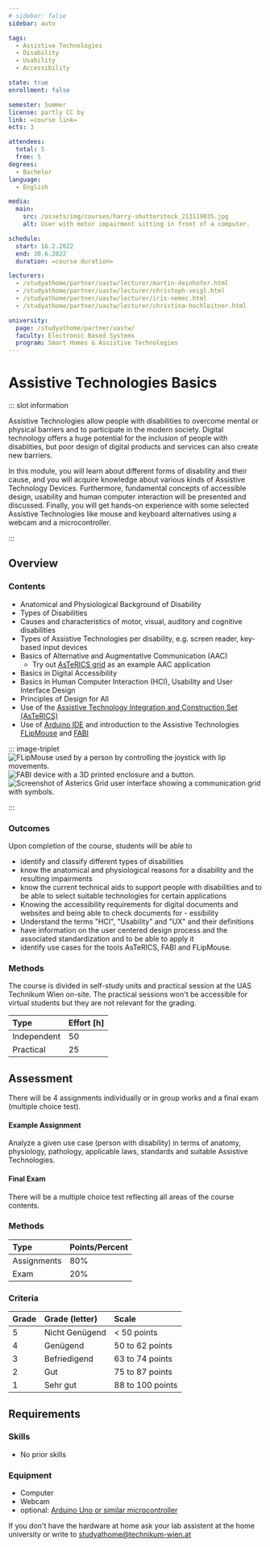 ```yaml
---
# sidebar: false
sidebar: auto

tags:
  - Assistive Technologies
  - Disability
  - Usability
  - Accessibility

state: true
enrollment: false

semester: Summer
license: partly CC by
link: =course link=
ects: 3

attendees:
  total: 5
  free: 5
degrees:
  - Bachelor
language:
  - English

media:
  main:
    src: /assets/img/courses/harry-shutterstock_213119035.jpg
    alt: User with motor impairment sitting in front of a computer.

schedule:
  start: 16.2.2022
  end: 30.6.2022
  duration: =course duration=

lecturers:
  - /studyathome/partner/uastw/lecturer/martin-deinhofer.html
  - /studyathome/partner/uastw/lecturer/christoph-veigl.html
  - /studyathome/partner/uastw/lecturer/iris-nemec.html
  - /studyathome/partner/uastw/lecturer/christina-hochleitner.html

university:
  page: /studyathome/partner/uastw/
  faculty: Electronic Based Systems
  program: Smart Homes & Assistive Technologies
---
```


# Assistive Technologies Basics

::: slot information

Assistive Technologies allow people with disabilities to overcome mental or physical barriers and to participate in the modern society. Digital technology offers a huge potential for the inclusion of people with disablities, but poor design of digital products and services can also create new barriers.

In this module, you will learn about different forms of disability and their cause, and you will acquire knowledge about various kinds of Assistive Technology Devices. Furthermore, fundamental concepts of accessible design, usability and human computer interaction will be presented and discussed.
Finally, you will get hands-on experience with some selected Assistive Technologies like mouse and keyboard alternatives using a webcam and a microcontroller.

:::

## Overview

### Contents

- Anatomical and Physiological Background of Disability
- Types of Disabilities
- Causes and characteristics of motor, visual, auditory and cognitive disabilities
- Types of Assistive Technologies per disability, e.g. screen reader, key-based input devices
- Basics of Alternative and Augmentative Communication (AAC)
  - Try out [AsTeRICS grid](https://grid.asterics.eu) as an example AAC application
- Basics in Digital Accessibility
- Basics in Human Computer Interaction (HCI), Usability and User Interface Design
- Principles of Design for All
- Use of the [Assistive Technology Integration and Construction Set (AsTeRICS)](https://www.asterics.eu/)
- Use of [Arduino IDE](https://www.arduino.cc/en/Main/software) and introduction to the Assistive Technologies [FLipMouse](https://www.asterics-foundation.org/projects/the-flipmouse/) and [FABI](https://www.asterics-foundation.org/projects/fabi/)

::: image-triplet
<img src="./img/flipmouse-w-user.png" title="FLipMouse with user" alt="FLipMouse used by a person by controlling the joystick with lip movements.">
<img src="./img/fabi.png" title="FABI - Flexible Assistive Button Interface" alt="FABI device with a 3D printed enclosure and a button.">
<img src="./img/asterics-grid.jpg" title="AsTeRICS Grid - web-based AAC application" alt="Screenshot of Asterics Grid user interface showing a communication grid with symbols.">

:::

### Outcomes

Upon completion of the course, students will be able to

- identify and classify different types of disabilities
- know the anatomical and physiological reasons for a disability and the resulting impairments
- know the current technical aids to support people with disabilities and to be able to select suitable technologies for certain applications
- Knowing the accessibility requirements for digital documents and websites and being able to check documents for - essibility
- Understand the terms "HCI", "Usability" and "UX" and their definitions
- have information on the user centered design process and the associated standardization and to be able to apply it
- identify use cases for the tools AsTeRICS, FABI and FLipMouse.

### Methods

The course is divided in self-study units and practical session at the UAS Technikum Wien on-site. The practical sessions won't be accessible for virtual students but they are not relevant for the grading.

| Type        | Effort \[h\] |
| :---------- | :----------- |
| Independent | 50           |
| Practical   | 25           |

## Assessment

<!-- Describe Assessment procedure verbally -->

There will be 4 assignments individually or in group works and a final exam (multiple choice test).

#### Example Assignment

<!-- Describe an example assignment definition -->

Analyze a given use case (person with disability) in terms of anatomy, physiology, pathology, applicable laws, standards and suitable Assistive Technologies.

#### Final Exam

<!-- The final exam will be ... -->

There will be a multiple choice test reflecting all areas of the course contents.

### Methods

| Type        | Points/Percent |
| :---------- | :------------- |
| Assignments | 80%            |
| Exam        | 20%            |

### Criteria

| Grade | Grade (letter) | Scale            |
| :---- | :------------- | :--------------- |
| 5     | Nicht Genügend | < 50 points      |
| 4     | Genügend       | 50 to 62 points  |
| 3     | Befriedigend   | 63 to 74 points  |
| 2     | Gut            | 75 to 87 points  |
| 1     | Sehr gut       | 88 to 100 points |

## Requirements

### Skills

- No prior skills

### Equipment

- Computer
- Webcam
- optional: [Arduino Uno or similar microcontroller](https://www.arduino.cc/en/Main/Products)

If you don't have the hardware at home ask your lab assistent at the home university or write to [studyathome@technikum-wien.at](mailto:studyathome@technikum-wien.at)
